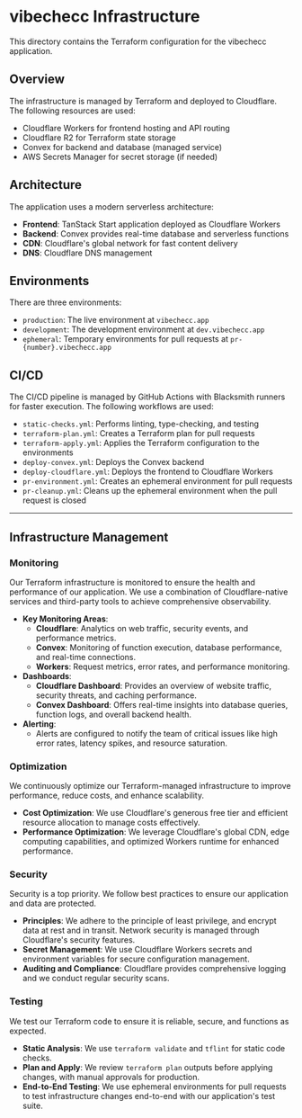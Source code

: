 # vibechecc Infrastructure

This directory contains the Terraform configuration for the vibechecc application.

## Overview

The infrastructure is managed by Terraform and deployed to Cloudflare. The following resources are used:

- Cloudflare Workers for frontend hosting and API routing
- Cloudflare R2 for Terraform state storage
- Convex for backend and database (managed service)
- AWS Secrets Manager for secret storage (if needed)

## Architecture

The application uses a modern serverless architecture:

- **Frontend**: TanStack Start application deployed as Cloudflare Workers
- **Backend**: Convex provides real-time database and serverless functions
- **CDN**: Cloudflare's global network for fast content delivery
- **DNS**: Cloudflare DNS management

## Environments

There are three environments:

- `production`: The live environment at `vibechecc.app`
- `development`: The development environment at `dev.vibechecc.app`
- `ephemeral`: Temporary environments for pull requests at `pr-{number}.vibechecc.app`

## CI/CD

The CI/CD pipeline is managed by GitHub Actions with Blacksmith runners for faster execution. The following workflows are used:

- `static-checks.yml`: Performs linting, type-checking, and testing
- `terraform-plan.yml`: Creates a Terraform plan for pull requests
- `terraform-apply.yml`: Applies the Terraform configuration to the environments
- `deploy-convex.yml`: Deploys the Convex backend
- `deploy-cloudflare.yml`: Deploys the frontend to Cloudflare Workers
- `pr-environment.yml`: Creates an ephemeral environment for pull requests
- `pr-cleanup.yml`: Cleans up the ephemeral environment when the pull request is closed

---

## Infrastructure Management

### Monitoring

Our Terraform infrastructure is monitored to ensure the health and performance of our application. We use a combination of Cloudflare-native services and third-party tools to achieve comprehensive observability.

- **Key Monitoring Areas**:
  - **Cloudflare**: Analytics on web traffic, security events, and performance metrics.
  - **Convex**: Monitoring of function execution, database performance, and real-time connections.
  - **Workers**: Request metrics, error rates, and performance monitoring.
- **Dashboards**:
  - **Cloudflare Dashboard**: Provides an overview of website traffic, security threats, and caching performance.
  - **Convex Dashboard**: Offers real-time insights into database queries, function logs, and overall backend health.
- **Alerting**:
  - Alerts are configured to notify the team of critical issues like high error rates, latency spikes, and resource saturation.

### Optimization

We continuously optimize our Terraform-managed infrastructure to improve performance, reduce costs, and enhance scalability.

- **Cost Optimization**: We use Cloudflare's generous free tier and efficient resource allocation to manage costs effectively.
- **Performance Optimization**: We leverage Cloudflare's global CDN, edge computing capabilities, and optimized Workers runtime for enhanced performance.

### Security

Security is a top priority. We follow best practices to ensure our application and data are protected.

- **Principles**: We adhere to the principle of least privilege, and encrypt data at rest and in transit. Network security is managed through Cloudflare's security features.
- **Secret Management**: We use Cloudflare Workers secrets and environment variables for secure configuration management.
- **Auditing and Compliance**: Cloudflare provides comprehensive logging and we conduct regular security scans.

### Testing

We test our Terraform code to ensure it is reliable, secure, and functions as expected.

- **Static Analysis**: We use `terraform validate` and `tflint` for static code checks.
- **Plan and Apply**: We review `terraform plan` outputs before applying changes, with manual approvals for production.
- **End-to-End Testing**: We use ephemeral environments for pull requests to test infrastructure changes end-to-end with our application's test suite.
